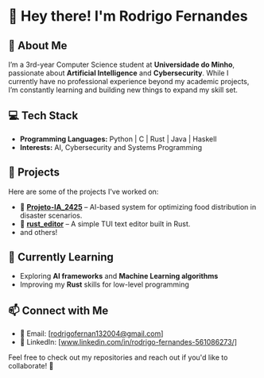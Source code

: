 # 👋 Hey there! I'm Rodrigo Fernandes

## 🧠 About Me
I’m a 3rd-year Computer Science student at **Universidade do Minho**, passionate about **Artificial Intelligence** and **Cybersecurity**. While I currently have no professional experience beyond my academic projects, I’m constantly learning and building new things to expand my skill set.

## 💻 Tech Stack
- **Programming Languages:** Python | C | Rust | Java | Haskell
- **Interests:** AI, Cybersecurity and Systems Programming

## 🚀 Projects
Here are some of the projects I've worked on:
- 🧠 **[Projeto-IA_2425](https://github.com/RodrigoOFernandes/Projeto-IA_2425/)** – AI-based system for optimizing food distribution in disaster scenarios.
- 📝 **[rust_editor](https://github.com/RodrigoOFernandes/rust_editor/)** – A simple TUI text editor built in Rust.
- and others!

## 📖 Currently Learning
- Exploring **AI frameworks** and **Machine Learning algorithms**
- Improving my **Rust** skills for low-level programming

## 📫 Connect with Me
- 📧 Email: [rodrigofernan132004@gmail.com]
- 💼 LinkedIn: [www.linkedin.com/in/rodrigo-fernandes-561086273/]

Feel free to check out my repositories and reach out if you'd like to collaborate! 🚀
